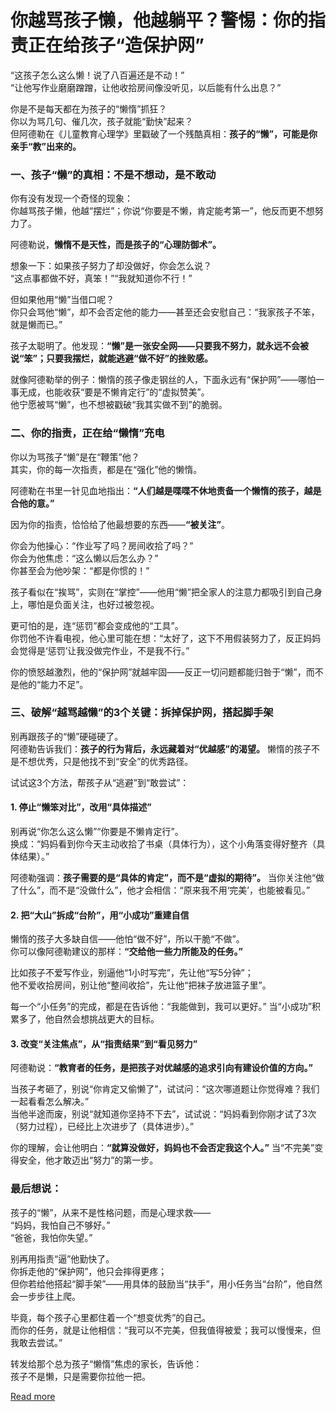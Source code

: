 # 你越骂孩子懒，他越躺平？警惕：你的指责正在给孩子“造保护网”


“这孩子怎么这么懒！说了八百遍还是不动！”  
“让他写作业磨磨蹭蹭，让他收拾房间像没听见，以后能有什么出息？”  

你是不是每天都在为孩子的“懒惰”抓狂？  
你以为骂几句、催几次，孩子就能“勤快”起来？  
但阿德勒在《儿童教育心理学》里戳破了一个残酷真相：**孩子的“懒”，可能是你亲手“教”出来的。**  


### 一、孩子“懒”的真相：不是不想动，是不敢动  

你有没有发现一个奇怪的现象：  
你越骂孩子懒，他越“摆烂”；你说“你要是不懒，肯定能考第一”，他反而更不想努力了。  

阿德勒说，**懒惰不是天性，而是孩子的“心理防御术”。**  

想象一下：如果孩子努力了却没做好，你会怎么说？  
“这点事都做不好，真笨！”“我就知道你不行！”  

但如果他用“懒”当借口呢？  
你只会骂他“懒”，却不会否定他的能力——甚至还会安慰自己：“我家孩子不笨，就是懒而已。”  

孩子太聪明了。他发现：**“懒”是一张安全网——只要我不努力，就永远不会被说“笨”；只要我摆烂，就能逃避“做不好”的挫败感。**  

就像阿德勒举的例子：懒惰的孩子像走钢丝的人，下面永远有“保护网”——哪怕一事无成，也能收获“要是不懒肯定行”的“虚拟赞美”。  
他宁愿被骂“懒”，也不想被戳破“我其实做不到”的脆弱。  


### 二、你的指责，正在给“懒惰”充电  

你以为骂孩子“懒”是在“鞭策”他？  
其实，你的每一次指责，都是在“强化”他的懒惰。  

阿德勒在书里一针见血地指出：**“人们越是喋喋不休地责备一个懒惰的孩子，越是合他的意。”**  

因为你的指责，恰恰给了他最想要的东西——**“被关注”**。  

你会为他操心：“作业写了吗？房间收拾了吗？”  
你会为他焦虑：“这么懒以后怎么办？”  
你甚至会为他吵架：“都是你惯的！”  

孩子看似在“挨骂”，实则在“掌控”——他用“懒”把全家人的注意力都吸引到自己身上，哪怕是负面关注，也好过被忽视。  

更可怕的是，连“惩罚”都会变成他的“工具”。  
你罚他不许看电视，他心里可能在想：“太好了，这下不用假装努力了，反正妈妈会觉得是‘惩罚’让我没做完作业，不是我不行。”  

你的愤怒越激烈，他的“保护网”就越牢固——反正一切问题都能归咎于“懒”，而不是他的“能力不足”。  


### 三、破解“越骂越懒”的3个关键：拆掉保护网，搭起脚手架  

别再跟孩子的“懒”硬碰硬了。  
阿德勒告诉我们：**孩子的行为背后，永远藏着对“优越感”的渴望。** 懒惰的孩子不是不想优秀，只是他找不到“安全”的优秀路径。  

试试这3个方法，帮孩子从“逃避”到“敢尝试”：  


#### 1. 停止“懒笨对比”，改用“具体描述”  
别再说“你怎么这么懒”“你要是不懒肯定行”。  
换成：“妈妈看到你今天主动收拾了书桌（具体行为），这个小角落变得好整齐（具体结果）。”  

阿德勒强调：**孩子需要的是“具体的肯定”，而不是“虚拟的期待”。** 当你关注他“做了什么”，而不是“没做什么”，他才会相信：“原来我不用‘完美’，也能被看见。”  


#### 2. 把“大山”拆成“台阶”，用“小成功”重建自信  
懒惰的孩子大多缺自信——他怕“做不好”，所以干脆“不做”。  
你可以像阿德勒建议的那样：**“交给他一些力所能及的任务。”**  

比如孩子不爱写作业，别逼他“1小时写完”，先让他“写5分钟”；  
他不爱收拾房间，别让他“整间收拾”，先让他“把袜子放进篮子里”。  

每一个“小任务”的完成，都是在告诉他：“我能做到，我可以更好。” 当“小成功”积累多了，他自然会想挑战更大的目标。  


#### 3. 改变“关注焦点”，从“指责结果”到“看见努力”  
阿德勒说：**“教育者的任务，是把孩子对优越感的追求引向有建设价值的方向。”**  

当孩子考砸了，别说“你肯定又偷懒了”，试试问：“这次哪道题让你觉得难？我们一起看看怎么解决。”  
当他半途而废，别说“就知道你坚持不下去”，试试说：“妈妈看到你刚才试了3次（努力过程），已经比上次进步了（具体进步）。”  

你的理解，会让他明白：**“就算没做好，妈妈也不会否定我这个人。”** 当“不完美”变得安全，他才敢迈出“努力”的第一步。  


### 最后想说：  
孩子的“懒”，从来不是性格问题，而是心理求救——  
“妈妈，我怕自己不够好。”  
“爸爸，我怕你失望。”  

别再用指责“逼”他勤快了。  
你拆走他的“保护网”，他只会摔得更疼；  
但你若给他搭起“脚手架”——用具体的鼓励当“扶手”，用小任务当“台阶”，他自然会一步步往上爬。  

毕竟，每个孩子心里都住着一个“想变优秀”的自己。  
而你的任务，就是让他相信：“我可以不完美，但我值得被爱；我可以慢慢来，但我敢去尝试。”  

转发给那个总为孩子“懒惰”焦虑的家长，告诉他：  
孩子不是懒，只是需要你拉他一把。

[Read more](https://www.diancang.xyz/waiguomingzhu/17921/335655.html)
